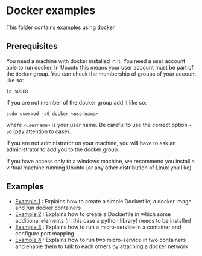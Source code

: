 # Docker examples
This folder contains examples using docker

## Prerequisites
You need a machine with docker installed in it. You need a user account able to run docker.
In Ubuntu this means your user account must be part of the `docker` group.
You can check the membership of groups of your account like so:
```
id $USER
```
If you are not member of the docker group add it like so:
```
sudo usermod -aG docker <username>
```
where `<username>` is your user name. Be careful to use the correct option `-aG` (pay attention to case).

If you are not administrator on your machine, you will have to ask an administrator to add you to the docker group.

If you have access only to a windows machine, we recommend you install a virtual machine running Ubuntu (or any other distribution of Linux you like).


## Examples
- [Example 1](ex1) : Explains how to create a simple Dockerfile, a docker image and run docker containers
- [Example 2](ex2) : Explains how to create a Dockerfile in which some additional elements (in this case a python library) needs to be installed
- [Example 3](ex3) : Explains how to run a micro-service in a container and configure port mapping
- [Example 4](ex4) : Explains how to run two micro-service in two containers and enable them to talk to each others by attaching a docker network
